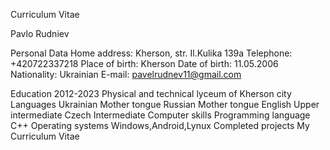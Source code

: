 ﻿Curriculum Vitae



Pavlo Rudniev 

Personal Data
Home address:   Kherson, str. Il.Kulika 139a
Telephone:      +420722337218
Place of birth: Kherson
Date of birth:  11.05.2006
Nationality:    Ukrainian
E-mail:         pavelrudnev11@gmail.com


Education
2012-2023         Physical and technical lyceum of Kherson city 
Languages               Ukrainian  	Mother tongue
			    Russian    Mother tongue
	          English    Upper intermediate
	          Czech       Intermediate
Computer skills 
                     Programming language C++
                         Operating systems Windows,Android,Lynux
Completed projects    My Curriculum Vitae

